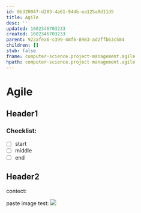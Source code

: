 ```yaml
---
id: 0b320047-d283-4a61-94db-ea125a0d11d5
title: Agile
desc: ''
updated: 1602346703233
created: 1602346703233
parent: 922afea6-c399-48f6-8983-ad2ffb63c584
children: []
stub: false
fname: computer-science.project-management.agile
hpath: computer-science.project-management.agile
---
```

# Agile

## Header1

### Checklist:

- [ ] start
- [ ] middle
- [ ] end

## Header2

contect:

paste image test:
![](/assets/images/2020-10-11-11-03-31.png)

